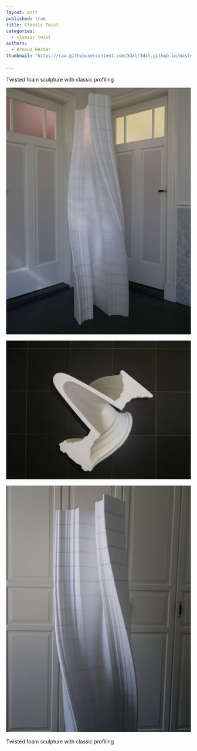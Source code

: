 ```yaml
---
layout: post
published: true
title: Classic Twist
categories:
  - classic twist
authors:
  - Arnoud Herder
thumbnail: "https://raw.githubusercontent.com/3dxl/3dxl.github.io/master/photos/2014-05-28/49_imgp0246.mini.jpg"

---
```

Twisted foam sculpture with classic profiling 		 	   		  


![](https://raw.githubusercontent.com/3dxl/3dxl.github.io/master/photos/2014-05-28/49_imgp0246.midi.jpg)


![](https://raw.githubusercontent.com/3dxl/3dxl.github.io/master/photos/2014-05-28/50_imgp0224.midi.jpg)


![](https://raw.githubusercontent.com/3dxl/3dxl.github.io/master/photos/2014-05-28/51_imgp0229.midi.jpg)

Twisted foam sculpture with classic profiling 		 	   		  
